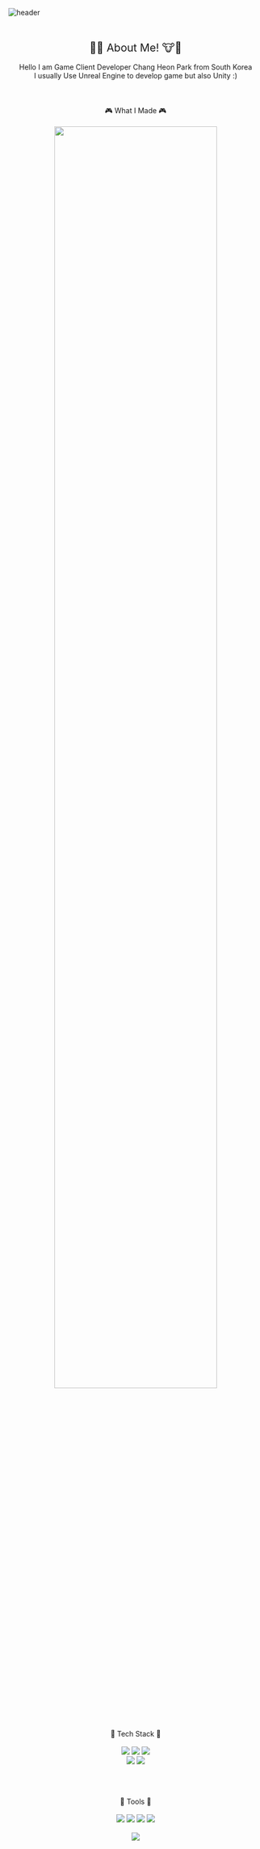 ![header](https://capsule-render.vercel.app/api?type=Cylinder&color=1db394&height=100&section=header&text=Chang%20Heon's%20Game%20Develop%20GIT&fontSize=45&fontColor=FFFFFF)

<div align = "center">
   <br/><br/>
   <div style = "font-size:16pt">🌸🐮 About Me! 🐮🌸</div>
   <br/>
Hello I am Game Client Developer Chang Heon Park from South Korea <br/>
I usually Use Unreal Engine to develop game but also Unity :)
   <br/><br/><br/><br/>
</div>

<!--
**parkchangheon/parkchangheon** is a ✨ _special_ ✨ repository because its `README.md` (this file) appears on your GitHub profile.

Here are some ideas to get you started:

- 🔭 I’m currently working on ...
- 🌱 I’m currently learning ...
- 👯 I’m looking to collaborate on ...
- 🤔 I’m looking for help with ...
- 💬 Ask me about ...
- 📫 How to reach me: ...
- 😄 Pronouns: ...
- ⚡ Fun fact: ...
-->


<div align = "center">
  🎮 What I Made 🎮
  <br/><br/>
<img width="80%" src="https://user-images.githubusercontent.com/51786976/213676551-8bcfd241-419f-47a8-aed3-c1947366966e.PNG"/>
  <br/><br/><br/><br/>
</div>


<div align = "center">
📘 Tech Stack 📘
  <br/><br/>
</div>

<div align = "center">
<img src="https://img.shields.io/badge/UNREAL-191A1B?style=flat-square&logo=Unreal Engine&logoColor=#0E1128"/>
<img src="https://img.shields.io/badge/Unity-222324?style=flat-square&logo=Unity&logoColor=FFFFFF"/>
<img src="https://img.shields.io/badge/Cocos-55C2E1?style=flat-square&logo=Cocos&logoColor=FFFFFF"/>
<br/>
<img src="https://img.shields.io/badge/C++-00599C?style=flat-square&logo=C++&logoColor=#00599C"/>
<img src="https://img.shields.io/badge/CSharp-FF9A00?style=flat-square&logo=CSharp&logoColor=white"/> 

<br/><br/>
</div>

<div align = "center">
🔭 Tools 🔭
  <br/><br/>
  <img src="https://img.shields.io/badge/Visual Studio-5C2D91?style=flat-square&logo=Visual Studio&logoColor=#5C2D91"/>
  <img src="https://img.shields.io/badge/Visual Studio Code-007ACC?style=flat-square&logo=Visual Studio Code&logoColor=#007ACC"/>
  <img src="https://img.shields.io/badge/GitHub-181717?style=flat-square&logo=GitHub&logoColor=#181717"/>
  <img src="https://img.shields.io/badge/Subversion-809CC9?style=flat-square&logo=Subversion&logoColor=white"/>
  <br/><br/>


<div align = "center">
<img src="https://github-readme-stats.vercel.app/api?username=parkchangheon&show_icons=true&theme=blue-green">
</div>
  
<div align = "center">

</div>
